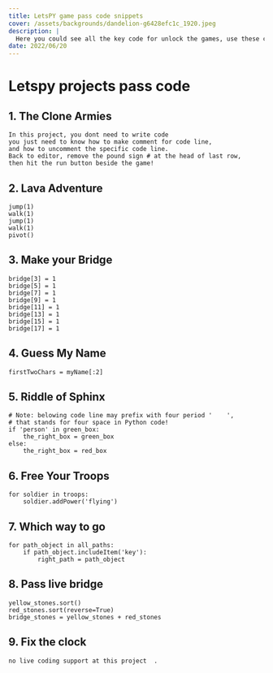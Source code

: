 ```yaml
---
title: LetsPY game pass code snippets
cover: /assets/backgrounds/dandelion-g6428efc1c_1920.jpeg
description: |
  Here you could see all the key code for unlock the games, use these code for each project, or check the Tips tool on sidebar of each project.
date: 2022/06/20
---
```


# Letspy projects pass code


## 1. The Clone Armies

```
In this project, you dont need to write code
you just need to know how to make comment for code line,
and how to uncomment the specific code line.
Back to editor, remove the pound sign # at the head of last row,
then hit the run button beside the game!
```

## 2. Lava Adventure

```
jump(1)
walk(1)
jump(1)
walk(1)
pivot()
```

## 3. Make your Bridge

```
bridge[3] = 1
bridge[5] = 1
bridge[7] = 1
bridge[9] = 1
bridge[11] = 1
bridge[13] = 1
bridge[15] = 1
bridge[17] = 1

```

## 4. Guess My Name

```
firstTwoChars = myName[:2]
```

## 5. Riddle of Sphinx

```
# Note: belowing code line may prefix with four period '    ', 
# that stands for four space in Python code!
if 'person' in green_box:
    the_right_box = green_box
else:
    the_right_box = red_box
```

## 6. Free Your Troops

```
for soldier in troops:
    soldier.addPower('flying')
```

## 7. Which way to go

```
for path_object in all_paths:
    if path_object.includeItem('key'):
        right_path = path_object
```

## 8. Pass live bridge

```
yellow_stones.sort()
red_stones.sort(reverse=True)
bridge_stones = yellow_stones + red_stones
```

## 9. Fix the clock

```
no live coding support at this project  .
```